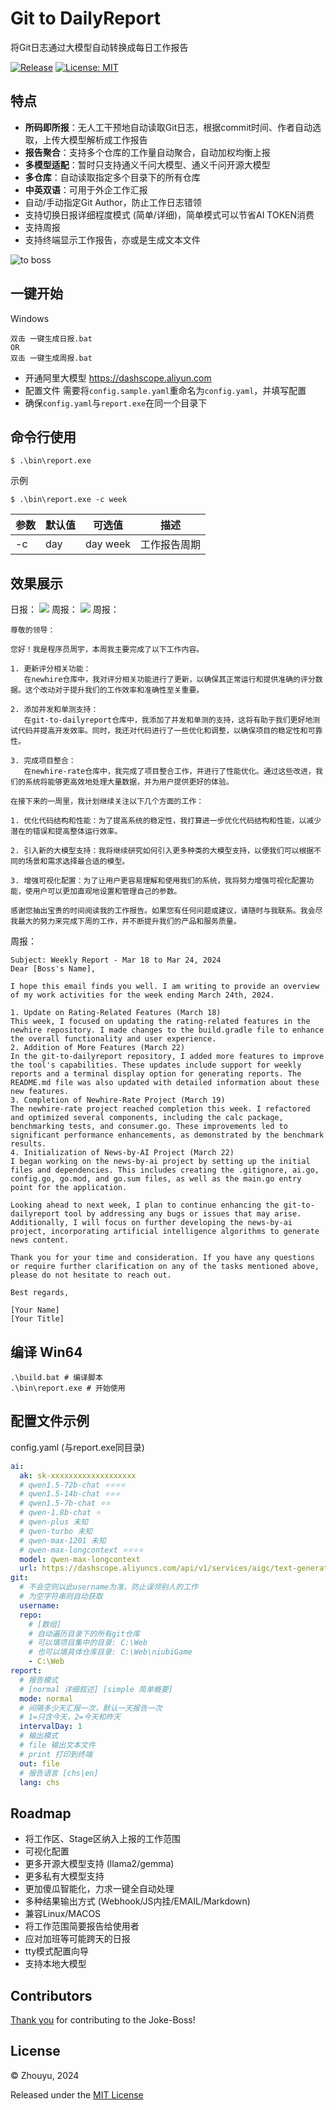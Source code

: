 # Git to DailyReport

将Git日志通过大模型自动转换成每日工作报告

[![Release](https://img.shields.io/github/release/muyu66/git-to-dailyreport.svg?style=flat-square)](https://github.com/muyu66/git-to-dailyreport/releases)
[![License: MIT](https://img.shields.io/badge/License-MIT-green.svg)](https://opensource.org/licenses/MIT)

## 特点

* **所码即所报**：无人工干预地自动读取Git日志，根据commit时间、作者自动选取，上传大模型解析成工作报告
* **报告聚合**：支持多个仓库的工作量自动聚合，自动加权均衡上报
* **多模型适配**：暂时只支持通义千问大模型、通义千问开源大模型
* **多仓库**：自动读取指定多个目录下的所有仓库
* **中英双语**：可用于外企工作汇报
* 自动/手动指定Git Author，防止工作日志错领
* 支持切换日报详细程度模式 (简单/详细)，简单模式可以节省AI TOKEN消费
* 支持周报
* 支持终端显示工作报告，亦或是生成文本文件

![](public/pic1.gif "to boss")

## 一键开始

Windows

    双击 一键生成日报.bat
    OR
    双击 一键生成周报.bat

* 开通阿里大模型 https://dashscope.aliyun.com
* 配置文件 需要将`config.sample.yaml`重命名为`config.yaml`，并填写配置
* 确保`config.yaml`与`report.exe`在同一个目录下

## 命令行使用

    $ .\bin\report.exe

示例

    $ .\bin\report.exe -c week

| 参数 | 默认值 | 可选值      | 描述     |
|----|-----|----------|--------|
| -c | day | day week | 工作报告周期 |

## 效果展示

日报：
![](public/pic2.png)
周报：
![](public/pic3.png)
周报：

```text
尊敬的领导：

您好！我是程序员周宇，本周我主要完成了以下工作内容。

1. 更新评分相关功能：
   在newhire仓库中，我对评分相关功能进行了更新，以确保其正常运行和提供准确的评分数据。这个改动对于提升我们的工作效率和准确性至关重要。

2. 添加并发和单测支持：
   在git-to-dailyreport仓库中，我添加了并发和单测的支持，这将有助于我们更好地测试代码并提高开发效率。同时，我还对代码进行了一些优化和调整，以确保项目的稳定性和可靠性。

3. 完成项目整合：
   在newhire-rate仓库中，我完成了项目整合工作，并进行了性能优化。通过这些改进，我们的系统将能够更高效地处理大量数据，并为用户提供更好的体验。

在接下来的一周里，我计划继续关注以下几个方面的工作：

1. 优化代码结构和性能：为了提高系统的稳定性，我打算进一步优化代码结构和性能，以减少潜在的错误和提高整体运行效率。

2. 引入新的大模型支持：我将继续研究如何引入更多种类的大模型支持，以便我们可以根据不同的场景和需求选择最合适的模型。

3. 增强可视化配置：为了让用户更容易理解和使用我们的系统，我将努力增强可视化配置功能，使用户可以更加直观地设置和管理自己的参数。

感谢您抽出宝贵的时间阅读我的工作报告。如果您有任何问题或建议，请随时与我联系。我会尽我最大的努力来完成下周的工作，并不断提升我们的产品和服务质量。
```

周报：

```text
Subject: Weekly Report - Mar 18 to Mar 24, 2024
Dear [Boss's Name],

I hope this email finds you well. I am writing to provide an overview of my work activities for the week ending March 24th, 2024.

1. Update on Rating-Related Features (March 18)
This week, I focused on updating the rating-related features in the newhire repository. I made changes to the build.gradle file to enhance the overall functionality and user experience.
2. Addition of More Features (March 22)
In the git-to-dailyreport repository, I added more features to improve the tool's capabilities. These updates include support for weekly reports and a terminal display option for generating reports. The README.md file was also updated with detailed information about these new features.
3. Completion of Newhire-Rate Project (March 19)
The newhire-rate project reached completion this week. I refactored and optimized several components, including the calc package, benchmarking tests, and consumer.go. These improvements led to significant performance enhancements, as demonstrated by the benchmark results.
4. Initialization of News-by-AI Project (March 22)
I began working on the news-by-ai project by setting up the initial files and dependencies. This includes creating the .gitignore, ai.go, config.go, go.mod, and go.sum files, as well as the main.go entry point for the application.

Looking ahead to next week, I plan to continue enhancing the git-to-dailyreport tool by addressing any bugs or issues that may arise. Additionally, I will focus on further developing the news-by-ai project, incorporating artificial intelligence algorithms to generate news content.

Thank you for your time and consideration. If you have any questions or require further clarification on any of the tasks mentioned above, please do not hesitate to reach out.

Best regards,

[Your Name]
[Your Title]
```

## 编译 Win64

    .\build.bat # 编译脚本
    .\bin\report.exe # 开始使用

## 配置文件示例

config.yaml (与report.exe同目录)

```yaml
ai:
  ak: sk-xxxxxxxxxxxxxxxxxxx
  # qwen1.5-72b-chat ⭐⭐⭐⭐
  # qwen1.5-14b-chat ⭐⭐⭐
  # qwen1.5-7b-chat ⭐⭐
  # qwen-1.8b-chat ⭐
  # qwen-plus 未知
  # qwen-turbo 未知
  # qwen-max-1201 未知
  # qwen-max-longcontext ⭐⭐⭐⭐
  model: qwen-max-longcontext
  url: https://dashscope.aliyuncs.com/api/v1/services/aigc/text-generation/generation
git:
  # 不会空则以此username为准，防止误领别人的工作
  # 为空字符串则自动获取
  username:
  repo:
    # [数组]
    # 自动遍历目录下的所有git仓库
    # 可以填项目集中的目录: C:\Web
    # 也可以填具体仓库目录: C:\Web\niubiGame
    - C:\Web
report:
  # 报告模式
  # [normal 详细叙述] [simple 简单概要]
  mode: normal
  # 间隔多少天汇报一次，默认一天报告一次
  # 1=只含今天，2=今天和昨天
  intervalDay: 1
  # 输出模式
  # file 输出文本文件
  # print 打印到终端
  out: file
  # 报告语言 [chs|en]
  lang: chs
```

## Roadmap

* 将工作区、Stage区纳入上报的工作范围
* 可视化配置
* 更多开源大模型支持 (llama2/gemma)
* 更多私有大模型支持
* 更加傻瓜智能化，力求一键全自动处理
* 多种结果输出方式 (Webhook/JS内挂/EMAIL/Markdown)
* 兼容Linux/MACOS
* 将工作范围简要报告给使用者
* 应对加班等可能跨天的日报
* tty模式配置向导
* 支持本地大模型

## Contributors

[Thank you](https://github.com/muyu66/git-to-dailyreport/graphs/contributors) for contributing to the Joke-Boss!

## License

© Zhouyu, 2024

Released under the [MIT License](https://github.com/muyu66/git-to-dailyreport/blob/master/LICENSE)